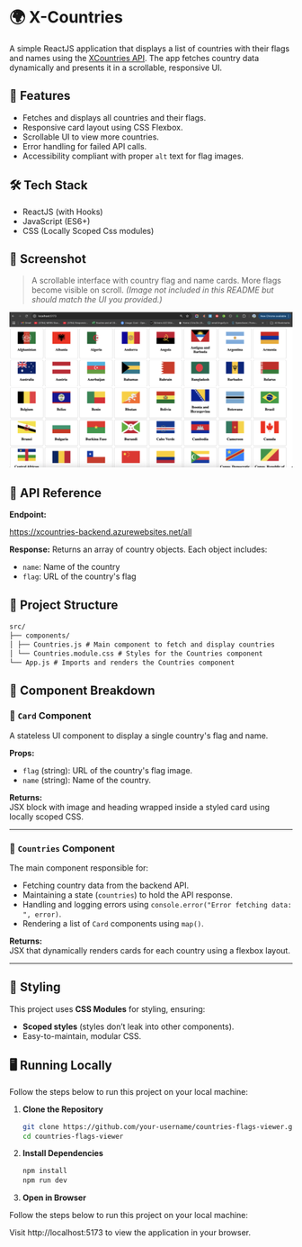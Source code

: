 # 🌍 X-Countries

A simple ReactJS application that displays a list of countries with their flags and names using the [XCountries API](https://xcountries-backend.azurewebsites.net/all). The app fetches country data dynamically and presents it in a scrollable, responsive UI.

## 🚀 Features

- Fetches and displays all countries and their flags.
- Responsive card layout using CSS Flexbox.
- Scrollable UI to view more countries.
- Error handling for failed API calls.
- Accessibility compliant with proper `alt` text for flag images.

## 🛠️ Tech Stack

- ReactJS (with Hooks)
- JavaScript (ES6+)
- CSS (Locally Scoped Css modules)

## 📸 Screenshot

> A scrollable interface with country flag and name cards. More flags become visible on scroll. *(Image not included in this README but should match the UI you provided.)*

![Country Flags UI](https://github.com/Siddharth-Bose/X-Countries/blob/main/public/Screenshot.png)

## 🔗 API Reference

**Endpoint:**

https://xcountries-backend.azurewebsites.net/all

**Response:**
Returns an array of country objects. Each object includes:
- `name`: Name of the country
- `flag`: URL of the country's flag

## 📁 Project Structure
```
src/
├── components/
│ ├── Countries.js # Main component to fetch and display countries
│ └── Countries.module.css # Styles for the Countries component
└── App.js # Imports and renders the Countries component
```

## 🧩 Component Breakdown

### 🔹 `Card` Component

A stateless UI component to display a single country's flag and name.

**Props:**
- `flag` (string): URL of the country's flag image.
- `name` (string): Name of the country.

**Returns:**  
JSX block with image and heading wrapped inside a styled card using locally scoped CSS.

---

### 🔹 `Countries` Component

The main component responsible for:
- Fetching country data from the backend API.
- Maintaining a state (`countries`) to hold the API response.
- Handling and logging errors using `console.error("Error fetching data: ", error)`.
- Rendering a list of `Card` components using `map()`.

**Returns:**  
JSX that dynamically renders cards for each country using a flexbox layout.

---

## 🎨 Styling

This project uses **CSS Modules** for styling, ensuring:
- **Scoped styles** (styles don’t leak into other components).
- Easy-to-maintain, modular CSS.

## 🖥️ Running Locally

Follow the steps below to run this project on your local machine:

1. **Clone the Repository**

   ```bash
   git clone https://github.com/your-username/countries-flags-viewer.git
   cd countries-flags-viewer


2. **Install Dependencies**

   ```bash
   npm install
   npm run dev

3. **Open in Browser**

Follow the steps below to run this project on your local machine:

Visit http://localhost:5173 to view the application in your browser.